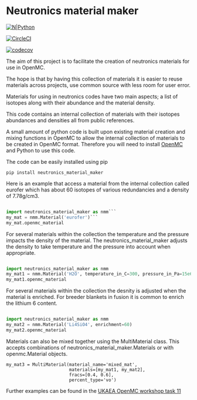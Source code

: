 # **Neutronics material maker**

[![N|Python](https://www.python.org/static/community_logos/python-powered-w-100x40.png)](https://www.python.org)

[![CircleCI](https://circleci.com/gh/ukaea/neutronics_material_maker/tree/openmc_version.svg?style=svg)](https://circleci.com/gh/ukaea/neutronics_material_maker/tree/openmc_version)

[![codecov](https://codecov.io/gh/Shimwell/neutronics_material_maker/branch/openmc_version/graph/badge.svg)](https://codecov.io/gh/ukaea/neutronics_material_maker)

The aim of this project is to facilitate the creation of neutronics materials for use in OpenMC.

The hope is that by having this collection of materials it is easier to reuse materials across projects, use common source with less room for user error.

Materials for using in neutronics codes have two main aspects; a list of isotopes along with their abundance and the material density.

This code contains an internal collection of materials with their isotopes abundances and densities all from public references.

A small amount of python code is built upon existing material creation and mixing functions in OpenMC to allow the internal collection of materials to be created in OpenMC format. Therefore you will need to install [OpenMC](https://docs.openmc.org/en/latest/quickinstall.html) and Python to use this code.

The code can be easily installed using pip

```pip install neutronics_material_maker```

Here is an example that access a material from the internal collection called eurofer which has about 60 isotopes of various redundancies and a density of 7.78g/cm3.

```python

import neutronics_material_maker as nmm```
my_mat = nmm.Material('eurofer')```
my_mat.openmc_material
```

For several materials within the collection the temperature and the pressure impacts the density of the material. The neutronics_material_maker adjusts the density to take temperature and the pressure into account when appropriate. 

```python

import neutronics_material_maker as nmm
my_mat1 = nmm.Material('H2O', temperature_in_C=300, pressure_in_Pa=15e6)```
my_mat1.openmc_material
```

For several materials within the collection the desnity is adjusted when the material is enriched. For breeder blankets in fusion it is common to enrich the lithium 6 content.

```python

import neutronics_material_maker as nmm
my_mat2 = nmm.Material('Li4SiO4', enrichment=60)
my_mat2.openmc_material
```

Materials can also be mixed together using the MultiMaterial class. This accepts combinations of neutronics_material_maker.Materials or with openmc.Material objects.

```
my_mat3 = MultiMaterial(material_name='mixed_mat',
                        materials=[my_mat1, my_mat2],
                        fracs=[0.4, 0.6],
                        percent_type='vo')
```


Further examples can be found in the [UKAEA OpenMC workshop task 11](https://github.com/ukaea/openmc_workshop/tree/master/tasks/task_11)
